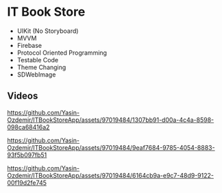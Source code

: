 # IT Book Store
- UIKit (No Storyboard)
- MVVM
- Firebase
- Protocol Oriented Programming
- Testable Code
- Theme Changing
- SDWebImage

## Videos
https://github.com/Yasin-Ozdemir/ITBookStoreApp/assets/97019484/1307bb91-d00a-4c4a-8598-098ca68416a2

https://github.com/Yasin-Ozdemir/ITBookStoreApp/assets/97019484/9eaf7684-9785-4054-8883-93f5b097fb51

https://github.com/Yasin-Ozdemir/ITBookStoreApp/assets/97019484/6164cb9a-e9c7-48d9-9122-00f19d2fe745

